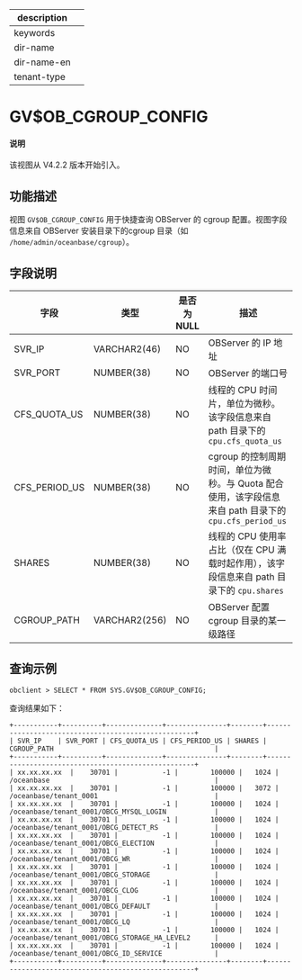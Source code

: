 
|description||
|---|---|
|keywords||
|dir-name||
|dir-name-en||
|tenant-type||

# GV$OB_CGROUP_CONFIG

<main id="notice" type='explain'>
<h4>说明</h4>
<p>该视图从 V4.2.2 版本开始引入。</p>
</main>

## 功能描述

视图 `GV$OB_CGROUP_CONFIG` 用于快捷查询 OBServer 的 cgroup 配置。视图字段信息来自 OBServer 安装目录下的cgroup 目录（如 `/home/admin/oceanbase/cgroup`）。

## 字段说明

| **字段** | **类型** | **是否为 NULL** | **描述** |
| --- | --- | --- | --- |
| SVR_IP | VARCHAR2(46) | NO | OBServer 的 IP 地址|
| SVR_PORT | NUMBER(38) | NO | OBServer 的端口号|
| CFS_QUOTA_US | NUMBER(38) | NO | 线程的 CPU 时间片，单位为微秒。该字段信息来自 path 目录下的 `cpu.cfs_quota_us` |
| CFS_PERIOD_US | NUMBER(38) | NO |  cgroup 的控制周期时间，单位为微秒。与 Quota 配合使用，该字段信息来自 path 目录下的 `cpu.cfs_period_us`  |
| SHARES | NUMBER(38) | NO | 线程的 CPU 使用率占比（仅在 CPU 满载时起作用），该字段信息来自 path 目录下的 `cpu.shares`  |
| CGROUP_PATH | VARCHAR2(256) | NO | OBServer 配置 cgroup 目录的某一级路径 |

## 查询示例

```shell
obclient > SELECT * FROM SYS.GV$OB_CGROUP_CONFIG;
```

查询结果如下：

```shell
+-----------+----------+--------------+---------------+--------+----------------------------------------------------+
| SVR_IP    | SVR_PORT | CFS_QUOTA_US | CFS_PERIOD_US | SHARES | CGROUP_PATH                                        |
+-----------+----------+--------------+---------------+--------+----------------------------------------------------+
| xx.xx.xx.xx  |    30701 |           -1 |        100000 |   1024 | /oceanbase                                         |
| xx.xx.xx.xx  |    30701 |           -1 |        100000 |   3072 | /oceanbase/tenant_0001                             |
| xx.xx.xx.xx  |    30701 |           -1 |        100000 |   1024 | /oceanbase/tenant_0001/OBCG_MYSQL_LOGIN            |
| xx.xx.xx.xx  |    30701 |           -1 |        100000 |   1024 | /oceanbase/tenant_0001/OBCG_DETECT_RS              |
| xx.xx.xx.xx  |    30701 |           -1 |        100000 |   1024 | /oceanbase/tenant_0001/OBCG_ELECTION               |
| xx.xx.xx.xx  |    30701 |           -1 |        100000 |   1024 | /oceanbase/tenant_0001/OBCG_WR                     |
| xx.xx.xx.xx  |    30701 |           -1 |        100000 |   1024 | /oceanbase/tenant_0001/OBCG_STORAGE                |
| xx.xx.xx.xx  |    30701 |           -1 |        100000 |   1024 | /oceanbase/tenant_0001/OBCG_CLOG                   |
| xx.xx.xx.xx  |    30701 |           -1 |        100000 |   1024 | /oceanbase/tenant_0001/OBCG_DEFAULT                |
| xx.xx.xx.xx  |    30701 |           -1 |        100000 |   1024 | /oceanbase/tenant_0001/OBCG_LQ                     |
| xx.xx.xx.xx  |    30701 |           -1 |        100000 |   1024 | /oceanbase/tenant_0001/OBCG_STORAGE_HA_LEVEL2      |
| xx.xx.xx.xx  |    30701 |           -1 |        100000 |   1024 | /oceanbase/tenant_0001/OBCG_ID_SERVICE             |
+-----------+----------+--------------+---------------+--------+----------------------------------------------------+
```
